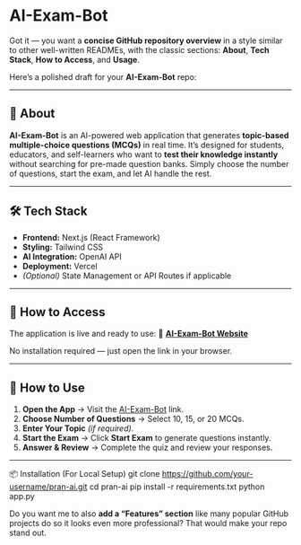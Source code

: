 # AI-Exam-Bot
Got it — you want a **concise GitHub repository overview** in a style similar to other well-written READMEs, with the classic sections: **About**, **Tech Stack**, **How to Access**, and **Usage**.

Here’s a polished draft for your **AI-Exam-Bot** repo:

---

## 📖 About

**AI-Exam-Bot** is an AI-powered web application that generates **topic-based multiple-choice questions (MCQs)** in real time.
It’s designed for students, educators, and self-learners who want to **test their knowledge instantly** without searching for pre-made question banks.
Simply choose the number of questions, start the exam, and let AI handle the rest.

---

## 🛠 Tech Stack

* **Frontend:** Next.js (React Framework)
* **Styling:** Tailwind CSS
* **AI Integration:** OpenAI API
* **Deployment:** Vercel
* *(Optional)* State Management or API Routes if applicable

---

## 🚀 How to Access

The application is live and ready to use:
🔗 **[AI-Exam-Bot Website](https://ai-exam-bot.vercel.app/)**

No installation required — just open the link in your browser.

---

## 📌 How to Use

1. **Open the App** → Visit the [AI-Exam-Bot](https://ai-exam-bot.vercel.app/) link.
2. **Choose Number of Questions** → Select 10, 15, or 20 MCQs.
3. **Enter Your Topic** *(if required)*.
4. **Start the Exam** → Click **Start Exam** to generate questions instantly.
5. **Answer & Review** → Complete the quiz and review your responses.

---
📦 Installation (For Local Setup)
git clone https://github.com/your-username/pran-ai.git
cd pran-ai
pip install -r requirements.txt
python app.py

Do you want me to also **add a “Features” section** like many popular GitHub projects do so it looks even more professional? That would make your repo stand out.
